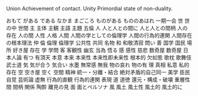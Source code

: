 Union	Achievement of contact.
Unity	Primordial state of non-duality.

おもて
がある
である
なかま
まごころ
ものがある
もののあはれ
一期一会
世
世の中
世間
主
主体
主観
主語
主題
五倫
人
人と人との間に
人と人との間柄
人の存在
人の間
人性
人格
人間
人間の学としての倫理学
人間の行為的連関
人間存在の根本理法
仲
倫
倫理
倫理学
公共性
共同
名物
和
和敬清寂
問い
善
国学
国民
場所
好き屋
存在
学
学問
客
客観性
幽玄
当為
悟る
感
感性
慈悲
数奇屋
数奇屋
日本人論
有つ
有頂天
本意
本来
本来性
本来性即未来性
根本的
欠如態
歌枕
歌舞伎
武士道
気
気が合う
気合い
水墨
無常感
無我
物の哀れ
物の有
理
真相
私意
私的存在
空
空き屋
空く
空間
精神
統一・分離・結合
絶対矛盾的自己同一
美学
臣民
自覚
芸術論
虚無
行為的直観
行為的連関
表現
道
道徳
還元・構成・破壊
重層性
間
間柄
関係
陶酔
離見の見
面
面とペルソナ
風
風土
風土性
風土的
風土的に